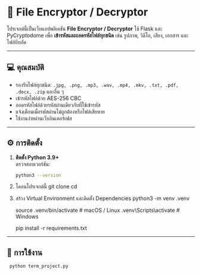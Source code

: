 # 🔐 File Encryptor / Decryptor

โปรเจกต์นี้เป็นเว็บแอปพลิเคชัน **File Encryptor / Decryptor** ใช้ Flask และ PyCryptodome เพื่อ **เข้ารหัสและถอดรหัสไฟล์ทุกชนิด** เช่น รูปภาพ, วิดีโอ, เสียง, เอกสาร และไฟล์บีบอัด

---

## 💻 คุณสมบัติ

- รองรับไฟล์ทุกชนิด: `.jpg, .png, .mp3, .wav, .mp4, .mkv, .txt, .pdf, .docx, .zip` และอื่น ๆ
- เข้ารหัสไฟล์ด้วย AES-256 CBC
- ถอดรหัสไฟล์ด้วยรหัสผ่านเดียวกับที่ใช้เข้ารหัส
- แจ้งเตือนเมื่อรหัสผ่านไม่ถูกต้องหรือไฟล์เสียหาย
- ใช้งานง่ายผ่านเว็บอินเตอร์เฟส

---

## ⚙️ การติดตั้ง

1. **ติดตั้ง Python 3.9+**  
   ตรวจสอบเวอร์ชัน:
   ```bash
   python3 --version

2.	โคลนโปรเจกต์นี้
    git clone <your-repo-url>
    cd <your-project-folder>

3.	สร้าง Virtual Environment และติดตั้ง Dependencies
    python3 -m venv .venv

    source .venv/bin/activate       # macOS / Linux
    .venv\Scripts\activate          # Windows

    pip install -r requirements.txt

---

## 🚀 การใช้งาน
   ```bash
    python term_project.py